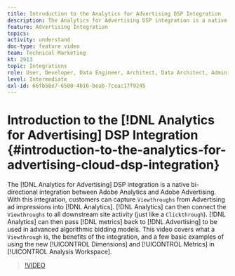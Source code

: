 ```yaml
---
title: Introduction to the Analytics for Advertising DSP Integration
description: The Analytics for Advertising DSP integration is a native bi-directional integration between Adobe Analytics and Adobe Advertising. With this integration, customers can capture Viewthroughs from Advertising ad impressions into Analytics. Analytics can then connect the Viewthroughs to all downstream site activity (just like a Clickthrough). Analytics can then pass metrics back to Advertising Cloud to be used in advanced algorithmic bidding models. This video covers what a Viewthrough is, the benefits of the integration, and a few basic examples of using the new Dimensions/Metrics in Analysis Workspace.
feature: Advertising Integration
topics: 
activity: understand
doc-type: feature video
team: Technical Marketing
kt: 2913
topic: Integrations
role: User, Developer, Data Engineer, Architect, Data Architect, Admin, Leader
level: Intermediate
exl-id: 66fb50e7-6500-4b16-beab-7ceac17f9245
---
```

# Introduction to the [!DNL Analytics for Advertising] DSP Integration {#introduction-to-the-analytics-for-advertising-cloud-dsp-integration}

The [!DNL Analytics for Advertising] DSP integration is a native bi-directional integration between Adobe Analytics and Adobe Advertising. With this integration, customers can capture `Viewthroughs` from Advertising ad impressions into [!DNL Analytics]. [!DNL Analytics] can then connect the `Viewthroughs` to all downstream site activity (just like a `Clickthrough`). [!DNL Analytics] can then pass [!DNL metrics] back to [!DNL Advertising] to be used in advanced algorithmic bidding models. This video covers what a `Viewthrough` is, the benefits of the integration, and a few basic examples of using the new [!UICONTROL Dimensions] and [!UICONTROL Metrics] in [!UICONTROL Analysis Workspace].

>[!VIDEO](https://video.tv.adobe.com/v/27237/?quality=9)
